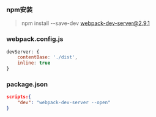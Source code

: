 ### npm安装

> npm install --save-dev webpack-dev-server@2.9.1

### webpack.config.js

```javascript
devServer: {
    contentBase: './dist',
    inline: true
}
```

### package.json

```json
scripts:{
    "dev": "webpack-dev-server --open"
}
```


